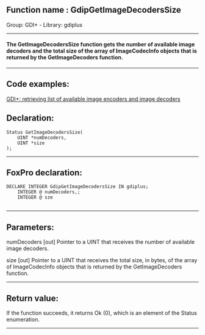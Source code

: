 
## Function name : GdipGetImageDecodersSize
Group: GDI+ - Library: gdiplus    
***  


#### The GetImageDecodersSize function gets the number of available image decoders and the total size of the array of ImageCodecInfo objects that is returned by the GetImageDecoders function.
***  


## Code examples:
[GDI+: retrieving list of available image encoders and image decoders](../../samples/sample_459.md)  

## Declaration:
```foxpro  
Status GetImageDecodersSize(
	UINT *numDecoders,
	UINT *size
);  
```  
***  


## FoxPro declaration:
```foxpro  
DECLARE INTEGER GdipGetImageDecodersSize IN gdiplus;
	INTEGER @ numDecoders,;
	INTEGER @ sze
  
```  
***  


## Parameters:
numDecoders
[out] Pointer to a UINT that receives the number of available image decoders.

size
[out] Pointer to a UINT that receives the total size, in bytes, of the array of ImageCodecInfo objects that is returned by the GetImageDecoders function.   
***  


## Return value:
If the function succeeds, it returns Ok (0), which is an element of the Status enumeration.  
***  

